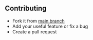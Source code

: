 ## Contributing

- Fork it from [main branch](https://github.com/jesvijonathan/JOS-Animation-Library)
- Add your useful feature or fix a bug
- Create a pull request

